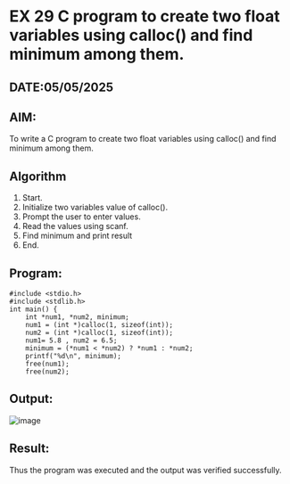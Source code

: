 # EX 29 C program to create two float variables using calloc() and find minimum among them.
## DATE:05/05/2025
## AIM:
To write a C program to create two float variables using calloc() and find minimum among them.

## Algorithm
1. Start. 
2. Initialize two variables value of calloc(). 
3. Prompt the user to enter values. 
4. Read the values using scanf. 
5. Find minimum and print result 
6. End.  

## Program:
```
#include <stdio.h> 
#include <stdlib.h> 
int main() { 
    int *num1, *num2, minimum; 
    num1 = (int *)calloc(1, sizeof(int)); 
    num2 = (int *)calloc(1, sizeof(int)); 
    num1= 5.8 , num2 = 6.5; 
    minimum = (*num1 < *num2) ? *num1 : *num2; 
    printf("%d\n", minimum); 
    free(num1); 
    free(num2); 
```

## Output:
![image](https://github.com/user-attachments/assets/a22f3e30-fa0a-4a5b-80d6-f94aed7cc5c3)

## Result:
Thus the program was executed and the output was verified successfully.
